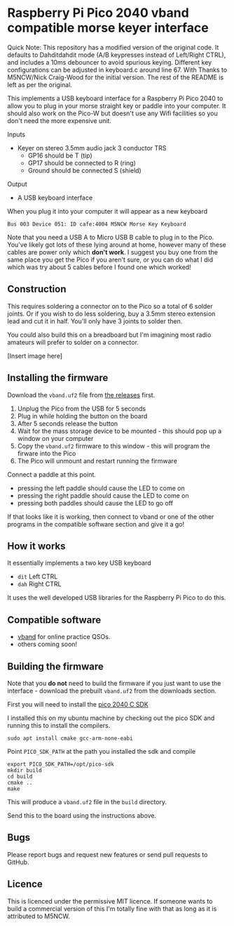 # Raspberry Pi Pico 2040 vband compatible morse keyer interface

Quick Note: This repository has a modified version of the original code. It defaults to Dahditdahdit mode (A/B keypresses instead of Left/Right CTRL), and includes a 10ms debouncer to avoid spurious keying. Different key configurations can be adjusted in keyboard.c around line 67. With Thanks to M5NCW/Nick Craig-Wood for the initial version. The rest of the README is left as per the original. 

This implements a USB keyboard interface for a Raspberry Pi Pico 2040 to allow you to plug in your morse straight key or paddle into your computer. It should also work on the Pico-W but doesn't use any Wifi facilities so you don't need the more expensive unit.

Inputs

- Keyer on stereo 3.5mm audio jack 3 conductor TRS
    - GP16 should be T (tip)
    - GP17 should be connected to R (ring)
    - Ground should be connected S (shield)

Output

- A USB keyboard interface

When you plug it into your computer it will appear as a new keyboard

```
Bus 003 Device 051: ID cafe:4004 M5NCW Morse Key Keyboard
```

Note that you need a USB A to Micro USB B cable to plug in to the Pico. You've likely got lots of these lying around at home, however many of these cables are power only which **don't work**. I suggest you buy one from the same place you get the Pico if you aren't sure, or you can do what I did which was try about 5 cables before I found one which worked!

## Construction

This requires soldering a connector on to the Pico so a total of 6 solder joints. Or if you wish to do less soldering, buy a 3.5mm stereo extension lead and cut it in half. You'll only have 3 joints to solder then.

You could also build this on a breadboard but I'm imagining most radio amateurs will prefer to solder on a connector.

[Insert image here]

## Installing the firmware

Download the `vband.uf2` file from [the releases](https://github.com/ncw/vband/releases/latest) first.

1. Unplug the Pico from the USB for 5 seconds
2. Plug in while holding the button on the board
3. After 5 seconds release the button
4. Wait for the mass storage device to be mounted - this should pop up a window on your computer
5. Copy the `vband.uf2` firmware to this window - this will program the firware into the Pico
6. The Pico will unmount and restart running the firmware

Connect a paddle at this point.

- pressing the left paddle should cause the LED to come on
- pressing the right paddle should cause the LED to come on
- pressing both paddles should cause the LED to go off

If that looks like it is working, then connect to vband or one of the other programs in the compatible software section and give it a go!

## How it works

It essentially implements a two key USB keyboard

- `dit` Left CTRL
- `dah` Right CTRL

It uses the well developed USB libraries for the Raspberry Pi Pico to do this.

## Compatible software

- [vband](https://hamradio.solutions/vband/) for online practice QSOs.
- others coming soon!

## Building the firmware

Note that you **do not** need to build the firmware if you just want to use the interface - download the prebuilt `vband.uf2` from the downloads section.

First you will need to install the [pico 2040 C SDK](https://www.raspberrypi.com/documentation/microcontrollers/c_sdk.html)

I installed this on my ubuntu machine by checking out the pico SDK and running this to install the compilers.

```
sudo apt install cmake gcc-arm-none-eabi
```

Point `PICO_SDK_PATH` at the path you installed the sdk and compile

```
export PICO_SDK_PATH=/opt/pico-sdk
mkdir build
cd build
cmake ..
make
```

This will produce a `vband.uf2` file in the `build` directory.

Send this to the board using the instructions above.

## Bugs

Please report bugs and request new features or send pull requests to GitHub.

## Licence

This is licenced under the permissive MIT licence. If someone wants to build a commercial version of this I'm totally fine with that as long as it is attributed to M5NCW.
